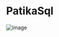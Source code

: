 # PatikaSql

![image](https://user-images.githubusercontent.com/120027848/228065943-5c3967ff-b64b-48d7-a4f1-f1191e1a5c04.png)

